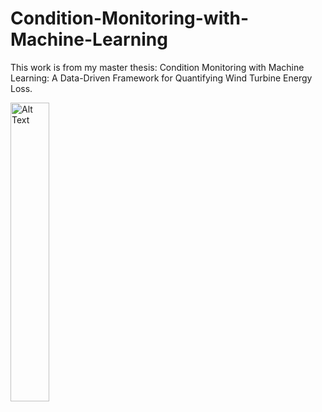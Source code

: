# Condition-Monitoring-with-Machine-Learning
This work is from my master thesis: Condition Monitoring with Machine Learning: A Data-Driven Framework for Quantifying Wind Turbine Energy Loss.

<img src="https://github.com/user-attachments/assets/77e91d91-e595-4559-b885-c20199d709bd" alt="Alt Text" style="width:35%; height:auto;">

